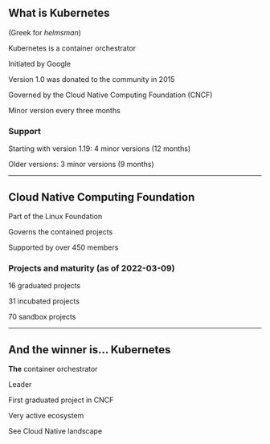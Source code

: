 ## What is Kubernetes

(Greek for *helmsman*)

Kubernetes is a container orchestrator

Initiated by Google

Version 1.0 was donated to the community in 2015

Governed by the Cloud Native Computing Foundation (CNCF) [<i class="fa fa-external-link-alt"></i>](https://www.cncf.io/)

Minor version every three months

### Support

Starting with version 1.19: 4 minor versions (12 months)

Older versions: 3 minor versions (9 months)

---

## Cloud Native Computing Foundation

Part of the Linux Foundation

Governs the contained projects

Supported by over 450 members [<i class="fa fa-external-link-alt"></i>](https://www.cncf.io/about/members/)

### Projects and maturity (as of 2022-03-09)

16 graduated projects

31 incubated projects

70 sandbox projects

---

## And the winner is... Kubernetes

**The** container orchestrator

Leader

First graduated project in CNCF

Very active ecosystem

See Cloud Native landscape [<i class="fa fa-external-link-alt"></i>](https://landscape.cncf.io/)
